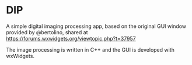 # DIP
A simple digital imaging processing app, based on the original GUI window provided by @bertolino, shared at https://forums.wxwidgets.org/viewtopic.php?t=37957

The image processing is written in C++ and the GUI is developed with wxWidgets.
